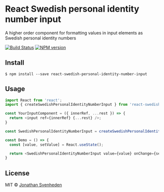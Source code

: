 # React Swedish personal identity number input

A higher order component for formatting values in input elements as Swedish personal identity numbers


[![Build Status][travis-image]][travis-url]
[![NPM version][npm-image]][npm-url]


## Install

```
$ npm install --save react-swedish-personal-identity-number-input
```


## Usage

```ts
import React from 'react';
import { createSwedishPersonalIdentityNumberInput } from 'react-swedish-personal-identity-number-input';

const YourInputComponent = ({ innerRef, ...rest }) => {
  return <input ref={innerRef} {...rest} />;
}

const SwedishPersonalIdentityNumberInput = createSwedishPersonalIdentityNumberInput(YourInputComponent);

const Demo = () => {
  const [value, setValue] = React.useState();

  return <SwedishPersonalIdentityNumberInput value={value} onChange={setValue} />;
}
```


## License

MIT © [Jonathan Svenheden](https://github.com/svenheden)

[npm-url]: https://npmjs.org/package/react-swedish-personal-identity-number-input
[npm-image]: https://badge.fury.io/js/react-swedish-personal-identity-number-input.svg
[travis-image]: https://travis-ci.org/svenheden/react-swedish-personal-identity-number-input.svg
[travis-url]: https://travis-ci.org/svenheden/react-swedish-personal-identity-number-input